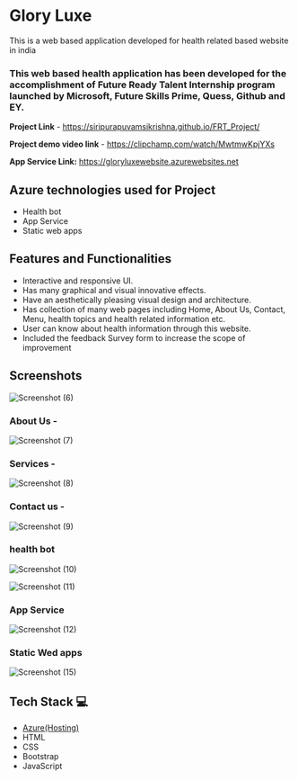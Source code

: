 # Glory Luxe

This is a web based application developed for health related based website in india

### This web based health application has been developed for the accomplishment of Future Ready Talent Internship program launched by Microsoft, Future Skills Prime, Quess, Github and EY.


**Project Link** - https://siripurapuvamsikrishna.github.io/FRT_Project/

**Project demo video link** - https://clipchamp.com/watch/MwtmwKpjYXs

**App Service Link:** https://gloryluxewebsite.azurewebsites.net

## Azure technologies used for Project

- Health bot
- App Service
- Static web apps

## Features and Functionalities 

- Interactive and responsive UI.
- Has many graphical and visual innovative effects.
- Have an aesthetically pleasing visual design and architecture.
- Has collection of many web pages including Home, About Us, Contact, Menu, health topics and health related information etc.
- User can know about health information through this website.
- Included the feedback Survey form to increase the scope of improvement 

## Screenshots

![Screenshot (6)](https://user-images.githubusercontent.com/116077966/202896738-ab0226f3-a1de-4883-a350-ab0ef7cf4562.png)



   

### About Us -

![Screenshot (7)](https://user-images.githubusercontent.com/116077966/202896742-165192d2-e039-43f9-a436-1f9b03a2d954.png)


### Services -

![Screenshot (8)](https://user-images.githubusercontent.com/116077966/202896745-55eed854-ded6-4cb0-944a-0f5685ba53f3.png)


### Contact us -
![Screenshot (9)](https://user-images.githubusercontent.com/116077966/202896777-e920d4bc-2553-4f3b-8d62-9fc1f8f57fbf.png)



### health bot

![Screenshot (10)](https://user-images.githubusercontent.com/116077966/202896781-c57f07a3-70f6-4eee-910d-f315b4ed3aff.png)

![Screenshot (11)](https://user-images.githubusercontent.com/116077966/203551583-dd45694e-5c50-4863-a65f-7f015b0ba473.png)

### App Service

![Screenshot (12)](https://user-images.githubusercontent.com/116077966/203551841-eddb4cbd-8723-42fc-bcbb-b06fee5d326a.png)

### Static Wed apps

![Screenshot (15)](https://user-images.githubusercontent.com/116077966/208218921-0b8131ed-e3dc-4915-865c-e2c28dd4bfce.png)


## Tech Stack 💻

- [Azure(Hosting)](https://azure.microsoft.com/en-in/features/azure-portal/)
- HTML
- CSS
- Bootstrap
- JavaScript
